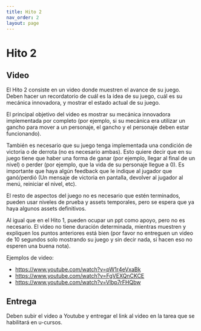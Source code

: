 ```yaml
---
title: Hito 2
nav_order: 2
layout: page
---
```


# Hito 2

## Video

El Hito 2 consiste en un video donde muestren el avance de su juego. Deben hacer un recordatorio de cuál es la idea de su juego, cuál es su mecánica innovadora, y mostrar el estado actual de su juego.

El principal objetivo del video es mostrar su mecánica innovadora implementada por completo (por ejemplo, si su mecánica era utilizar un gancho para mover a un personaje, el gancho y el personaje deben estar funcionando). 

También es necesario que su juego tenga implementada una condición de victoria o de derrota (no es necesario ambas). Esto quiere decir que en su juego tiene que haber una forma de ganar (por ejemplo, llegar al final de un nivel) o perder (por ejemplo, que la vida de su personaje llegue a 0). Es importante que haya algún feedback que le indique al jugador que ganó/perdió (Un mensaje de victoria en pantalla, devolver al jugador al menú, reiniciar el nivel, etc).

El resto de aspectos del juego no es necesario que estén terminados, pueden usar niveles de prueba y assets temporales, pero se espera que ya haya algunos assets definitivos.

Al igual que en el Hito 1, pueden ocupar un ppt como apoyo, pero no es necesario. El video no tiene duración determinada, mientras muestren y expliquen los puntos anteriores está bien (por favor no entreguen un video de 10 segundos solo mostrando su juego y sin decir nada, si hacen eso no esperen una buena nota).

Ejemplos de video: 
- https://www.youtube.com/watch?v=pW1r4eVxaBk
- https://www.youtube.com/watch?v=FgVEXQnCKCE
- https://www.youtube.com/watch?v=Vlbp7rFHQbw 

## Entrega

Deben subir el video a Youtube y entregar el link al video en la tarea que se habilitará en u-cursos.
